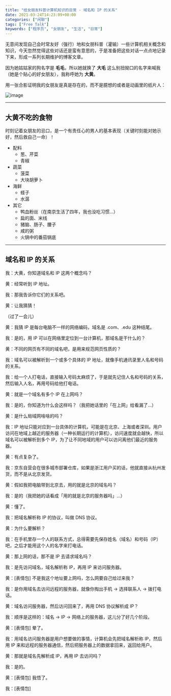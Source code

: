 ```yaml
---
title: "给女朋友科普计算机知识的日常 - 域名和 IP 的关系"
date: 2021-03-24T14:23:09+08:00
categories: ["闲聊"]
tags: ["Free Talk"]
keywords: ["程序员", "女朋友", "生活", "日常"]
---
```


无意间发现自己会时常友好（强行）地和女朋科普（灌输）一些计算机相关概念和知识，今天忽然觉得这些对话还是蛮有意思的，于是准备把这些对话一点点地记录下来，形成一系列长期维护的博客文章。<!--more-->

因为她姑姑家的狗名字是 **毛毛**，所以她就换了 **大毛** 这么别扭拗口的名字来喊我（她是个贴心的好女朋友），我称呼她为 **大黄**。

用一张合影证明我的女朋友是真是存在的，而不是臆想的或者是动画里的纸片人：

![image](/images/给女朋友科普计算机知识的日常/huang-and-me.png)

---

## 大黄不吃的食物

时刻记着女朋友的忌口，是一个有责任心的男人的基本表现（关键时刻能对她示好，然后救自己一命）！

- 配料
  - 葱、芹菜
  - 青椒
- 蔬菜
  - 菠菜
  - 大块胡萝卜
- 海鲜
  - 蛏子
  - 水潺
- 其它
  - 鸭血粉丝（在南京生活了四年，我也没吃习惯...）
  - 扁的面、米线
  - 猪脑、肠子、腰子
  - 咸的粥
  - 火锅中的番茄锅底

---

## 域名和 IP 的关系

我：大黄，你知道域名和 IP 这两个概念吗？

黄：经常听到 IP 地址。

我：那我告诉你它们的关系吧。

黄：让我猜猜！

（过了一会儿）

黄：我猜 IP 是每台电脑不一样的网络编码，域名是 .com、.edu 这种结尾。

我：是的，用 IP 可以在网络里定位到一台计算机，那域名是干什么的？

黄：不同的网页有不同的域名吧，是用来规范网页性质的？

我：域名可以被解析到一个或多个具体的 IP 地址，就像手机通讯录里人名和号码的关系。

我：给一个人打电话，直接输入号码太麻烦了，于是就先记住人名和号码的关系，然后输入人名，再用号码给他打电话。

黄：就是一个域名有多个 IP 在上网吗？

我：是的，你知道为什么会这样吗？（我把她话里的「在上网」给看漏了...）

黄：是什么局域网啥啥的吗？

我：IP 地址只能对应到一台具体的计算机，可能是在北京、上海或者深圳。用户访问在地域上越近的服务器（一种长期运行的计算机），访问速度就会越快，所以域名可以被解析到多个 IP，为了让不同地域的用户可以访问离他们最近的服务器。

黄：有点复杂了。

我：京东自营会在很多城市部署仓库，如果是浙江用户买的话，他就直接从杭州发货，而不是从北京发货。

黄：假如我把电脑带到北京去，用的就是北京的域名吗？

我：是的（我把她的话看成「用的就是北京的服务器吗」...）

黄：懂了。

我：把域名解析称 IP 的协议，叫做 DNS 协议。

黄：为什么要解析？

我：在手机里存一个人的联系方式，总得需要先保存姓名（域名）和号码（IP）吧，之后才能用这个人的名字来打电话。

黄：那上网的话，那不是 IP 去请求域名吗？

我：是先访问域名，域名解析称 IP，再用 IP 来访问服务器。

黄：[表情包] 不是我这个地址要上网吗，怎么网要自己给过来我？

我：是你用域名去访问远程的服务器，就像你掏出手机 -> 选择联系人 -> 拨打电话。

黄：域名访问服务器，然后访问回来了，再用 DNS 协议解析成 IP？

我：顺序是这样的：域名 -> IP -> 网络上的服务器，这儿分了好几个阶段。

黄：[表情包] 晕了。

我：用域名访问服务器是用户想要做的事情，计算机会先把域名解析称 IP，然后用 IP 来和远程的服务器通信，然后把服务器上的数据拿回来，返回给用户。

黄：那就是域名先解析成 IP，再用 IP 去访问吗？

我：是的。

黄：[表情包] 我悟了。

我：[表情包]
